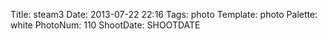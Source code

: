 Title: steam3
Date: 2013-07-22 22:16
Tags: photo
Template: photo
Palette: white
PhotoNum: 110
ShootDate: SHOOTDATE
